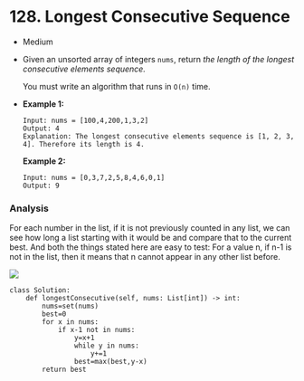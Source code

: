 # 128. Longest Consecutive Sequence

* Medium
*   Given an unsorted array of integers `nums`, return _the length of the longest consecutive elements sequence._

    You must write an algorithm that runs in `O(n)` time.
*   **Example 1:**

    ```
    Input: nums = [100,4,200,1,3,2]
    Output: 4
    Explanation: The longest consecutive elements sequence is [1, 2, 3, 4]. Therefore its length is 4.
    ```

    **Example 2:**

    ```
    Input: nums = [0,3,7,2,5,8,4,6,0,1]
    Output: 9
    ```



### Analysis&#x20;

For each number in the list, if it is not previously counted in any list, we can see how long a list starting with it would be and compare that to the current best. And both the things stated here are easy to test: For a value n, if n-1 is not in the list, then it means that n cannot appear in any other list before.&#x20;

![](<../../../../.gitbook/assets/image (125).png>)

```
class Solution:
    def longestConsecutive(self, nums: List[int]) -> int:
        nums=set(nums)
        best=0
        for x in nums:
            if x-1 not in nums:
                y=x+1
                while y in nums:
                    y+=1
                best=max(best,y-x)
        return best
```

